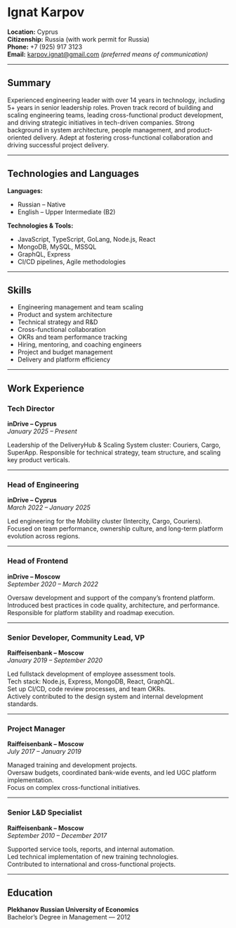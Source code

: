 # Ignat Karpov

**Location:** Cyprus  
**Citizenship:** Russia (with work permit for Russia)  
**Phone:** +7 (925) 917 3123  
**Email:** karpov.ignat@gmail.com _(preferred means of communication)_  

---

## Summary

Experienced engineering leader with over 14 years in technology, including 5+ years in senior leadership roles. Proven track record of building and scaling engineering teams, leading cross-functional product development, and driving strategic initiatives in tech-driven companies. Strong background in system architecture, people management, and product-oriented delivery. Adept at fostering cross-functional collaboration and driving successful project delivery.

---

## Technologies and Languages

**Languages:**

- Russian – Native
- English – Upper Intermediate (B2)

**Technologies & Tools:**

- JavaScript, TypeScript, GoLang, Node.js, React
- MongoDB, MySQL, MSSQL
- GraphQL, Express
- CI/CD pipelines, Agile methodologies

---

## Skills

- Engineering management and team scaling  
- Product and system architecture  
- Technical strategy and R&D  
- Cross-functional collaboration  
- OKRs and team performance tracking  
- Hiring, mentoring, and coaching engineers  
- Project and budget management  
- Delivery and platform efficiency

---

## Work Experience

### Tech Director  

**inDrive – Cyprus**  
*January 2025 – Present*

Leadership of the DeliveryHub & Scaling System cluster: Couriers, Cargo, SuperApp. Responsible for technical strategy, team structure, and scaling key product verticals.

---

### Head of Engineering  

**inDrive – Cyprus**  
*March 2022 – January 2025*

Led engineering for the Mobility cluster (Intercity, Cargo, Couriers). Focused on team performance, ownership culture, and long-term platform evolution across regions.

---

### Head of Frontend  

**inDrive – Moscow**  
*September 2020 – March 2022*

Oversaw development and support of the company’s frontend platform. Introduced best practices in code quality, architecture, and performance. Responsible for platform stability and roadmap execution.

---

### Senior Developer, Community Lead, VP  

**Raiffeisenbank – Moscow**  
*January 2019 – September 2020*

Led fullstack development of employee assessment tools.  
Tech stack: Node.js, Express, MongoDB, React, GraphQL.  
Set up CI/CD, code review processes, and team OKRs.  
Actively contributed to the design system and internal development standards.

---

### Project Manager  

**Raiffeisenbank – Moscow**  
*July 2017 – January 2019*

Managed training and development projects.  
Oversaw budgets, coordinated bank-wide events, and led UGC platform implementation.  
Focus on complex cross-functional initiatives.

---

### Senior L&D Specialist  

**Raiffeisenbank – Moscow**  
*September 2010 – December 2017*

Supported service tools, reports, and internal automation.  
Led technical implementation of new training technologies.  
Contributed to international and cross-functional projects.

---

## Education

**Plekhanov Russian University of Economics**  
Bachelor’s Degree in Management — 2012